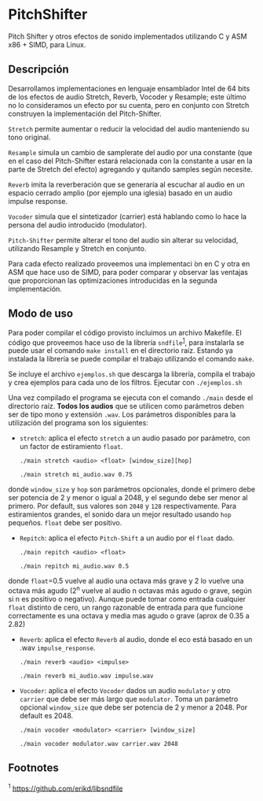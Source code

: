 # PitchShifter
<!--- Pitch shifter and other sound effects implemented using C and x86 ASM + SIMD for linux. --->
Pitch Shifter y otros efectos de sonido implementados utilizando C y ASM x86 + SIMD, para Linux.

## Descripción
Desarrollamos implementaciones en lenguaje ensamblador Intel de 64 bits de los efectos de audio Stretch, Reverb, Vocoder y Resample; este último no lo consideramos un efecto por su cuenta, pero en conjunto con Stretch construyen la implementación del Pitch-Shifter. 

`Stretch` permite aumentar o reducir la velocidad del audio manteniendo su tono original.

`Resample` simula un cambio de samplerate del audio por una constante (que en el caso del Pitch-Shifter estará relacionada con la constante a usar en la parte de Stretch del efecto) agregando y quitando samples según necesite. 

`Reverb` imita la reverberación que se generaría al escuchar al audio en un espacio cerrado amplio (por ejemplo una iglesia) basado en un audio impulse response.

`Vocoder` simula que el sintetizador (carrier) está hablando como lo hace la persona del audio introducido (modulator). 

`Pitch-Shifter` permite alterar el tono del audio sin alterar su velocidad, utilizando Resample y Stretch en conjunto.

Para cada efecto realizado proveemos una implementaci ́on en C y otra en ASM que hace uso de SIMD, para poder comparar y observar las ventajas que proporcionan las optimizaciones introducidas en la segunda implementación.

## Modo de uso
Para poder compilar el código provisto incluimos un archivo Makefile. El código que proveemos hace uso de la librería `sndfile`<sup>[1](#footnotes)</sup>, para instalarla se puede usar el comando `make install` en el directorio raíz. Estando ya instalada la librería se puede compilar el trabajo utilizando el comando `make`.

Se incluye el archivo `ejemplos.sh` que descarga la librería, compila el trabajo y crea ejemplos para cada uno de los filtros. Ejecutar con `./ejemplos.sh`

Una vez compilado el programa se ejecuta con el comando `./main` desde el directorio raíz. **Todos los audios** que se utilicen como parámetros deben ser de tipo mono y extensión `.wav`. Los parámetros disponibles para la utilización del programa son los siguientes:
- `stretch`: aplica el efecto `stretch` a un audio pasado por parámetro, con un factor de estiramiento `float`.
   
   `./main stretch <audio> <float> [window_size][hop]`
   
   `./main stretch mi_audio.wav 0.75`

donde `window_size` y `hop` son parámetros opcionales, donde el primero debe ser potencia de 2 y menor o igual a 2048, y el segundo debe ser menor al primero. Por default, sus valores son `2048` y `128` respectivamente. Para estiramientos grandes, el sonido dara un mejor resultado usando `hop` pequeños. `float` debe ser positivo.
- `Repitch`: aplica el efecto `Pitch-Shift` a un audio por el `float` dado.
   
   `./main repitch <audio> <float>`
   
   `./main repitch mi_audio.wav 0.5`

donde `float`=0.5 vuelve al audio una octava más grave y 2 lo vuelve una octava más agudo (2<sup>n</sup> vuelve al audio n octavas más agudo o grave, según si n es positivo o negativo). Aunque puede tomar como entrada cualquier `float` distinto de cero, un rango razonable de entrada para que funcione correctamente es una octava y media mas agudo o grave (aprox de 0.35 a 2.82)

- `Reverb`: aplica el efecto `Reverb` al audio, donde el eco está basado en un .wav `impulse_response`.
   
   `./main reverb <audio> <impulse> `
   
   `./main reverb mi_audio.wav impulse.wav`
- `Vocoder`: aplica el efecto `Vocoder` dados un audio `modulator` y otro `carrier` que debe ser más largo que `modulator`. Toma un parámetro opcional `window_size` que debe ser potencia de 2 y menor a 2048. Por default es 2048.
   
   `./main vocoder <modulator> <carrier> [window_size]`
   
   `./main vocoder modulator.wav carrier.wav 2048`



## Footnotes
<sup>1</sup> https://github.com/erikd/libsndfile

